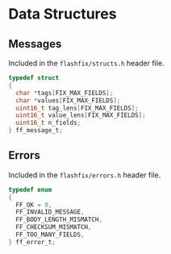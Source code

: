 # Data Structures

## Messages

Included in the `flashfix/structs.h` header file.

```c
typedef struct
{
  char *tags[FIX_MAX_FIELDS];
  char *values[FIX_MAX_FIELDS];
  uint16_t tag_lens[FIX_MAX_FIELDS];
  uint16_t value_lens[FIX_MAX_FIELDS];
  uint16_t n_fields;
} ff_message_t;
```

## Errors

Included in the `flashfix/errors.h` header file.

```c
typedef enum
{
  FF_OK = 0,
  FF_INVALID_MESSAGE,
  FF_BODY_LENGTH_MISMATCH,
  FF_CHECKSUM_MISMATCH,
  FF_TOO_MANY_FIELDS,
} ff_error_t;
```